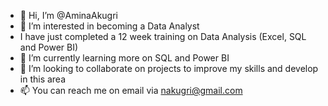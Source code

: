 - 👋 Hi, I’m @AminaAkugri
- 👀 I’m interested in becoming a Data Analyst
- I have just completed a 12 week training on Data Analysis (Excel, SQL and Power BI)
- 🌱 I’m currently learning more on SQL and Power BI
- 💞️ I’m looking to collaborate on projects to improve my skills and develop in this area
- 📫 You can reach me on email via nakugri@gmail.com 

<!---
AminaAkugri/AminaAkugri is a ✨ special ✨ repository because its `README.md` (this file) appears on your GitHub profile.
You can click the Preview link to take a look at your changes.
--->
